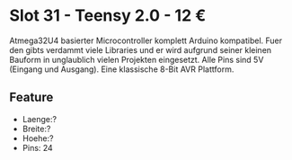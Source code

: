# Slot 31 - Teensy 2.0 - 12 &euro;

Atmega32U4 basierter Microcontroller komplett Arduino kompatibel. Fuer den gibts verdammt viele Libraries und er wird aufgrund seiner kleinen Bauform in unglaublich vielen Projekten eingesetzt. Alle Pins sind 5V (Eingang und Ausgang). Eine klassische 8-Bit AVR Plattform.

## Feature
+ Laenge:?
+ Breite:?
+ Hoehe:?
+ Pins: 24
